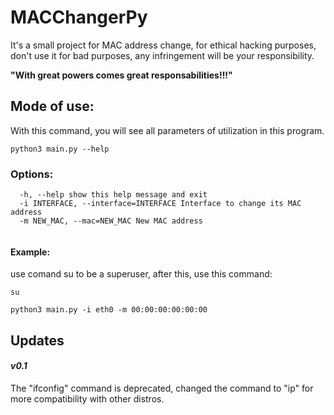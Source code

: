 # MACChangerPy
It's a small project for MAC address change, for ethical hacking purposes, don't use it for bad purposes, any infringement will be your responsibility.

**"With great powers comes great responsabilities!!!"**

## Mode of use:
With this command, you will see all parameters of utilization in this program.

```
python3 main.py --help                                  
```
### Options:
```
  -h, --help show this help message and exit
  -i INTERFACE, --interface=INTERFACE Interface to change its MAC address
  -m NEW_MAC, --mac=NEW_MAC New MAC address
                                      
```                                      
#### Example:

use comand su to be a superuser, after this, use this command:
```
su

python3 main.py -i eth0 -m 00:00:00:00:00:00
```

## Updates

#### _v0.1_

  The "ifconfig" command is deprecated, changed the command to "ip" for more compatibility with other distros.
